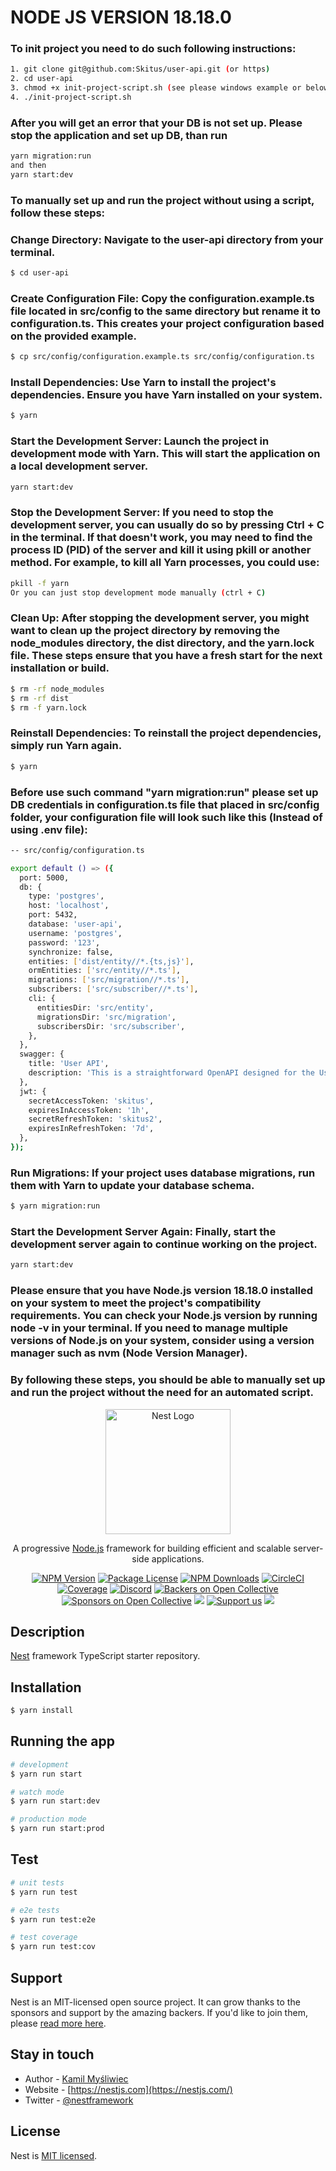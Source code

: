 # NODE JS VERSION 18.18.0

### To init project you need to do such following instructions:
```bash 
1. git clone git@github.com:Skitus/user-api.git (or https)
2. cd user-api
3. chmod +x init-project-script.sh (see please windows example or below you will see how to run project mannualy)
4. ./init-project-script.sh 
```
### After you will get an error that your DB is not set up. Please stop the application and set up DB, than run 
```bash
yarn migration:run
and then 
yarn start:dev
```

### To manually set up and run the project without using a script, follow these steps:

### Change Directory: Navigate to the user-api directory from your terminal.
```bash
$ cd user-api
```

### Create Configuration File: Copy the configuration.example.ts file located in src/config to the same directory but rename it to configuration.ts. This creates your project configuration based on the provided example.
```bash
$ cp src/config/configuration.example.ts src/config/configuration.ts
```

### Install Dependencies: Use Yarn to install the project's dependencies. Ensure you have Yarn installed on your system.
```bash
$ yarn
```

### Start the Development Server: Launch the project in development mode with Yarn. This will start the application on a local development server.
```bash
yarn start:dev
```

### Stop the Development Server: If you need to stop the development server, you can usually do so by pressing Ctrl + C in the terminal. If that doesn't work, you may need to find the process ID (PID) of the server and kill it using pkill or another method. For example, to kill all Yarn processes, you could use:
```bash
pkill -f yarn
Or you can just stop development mode manually (ctrl + C) 
```

### Clean Up: After stopping the development server, you might want to clean up the project directory by removing the node_modules directory, the dist directory, and the yarn.lock file. These steps ensure that you have a fresh start for the next installation or build.
```bash
$ rm -rf node_modules
$ rm -rf dist
$ rm -f yarn.lock
```

### Reinstall Dependencies: To reinstall the project dependencies, simply run Yarn again.
```bash
$ yarn
```

### Before use such command  "yarn migration:run" please set up DB credentials in configuration.ts file that placed in src/config folder, your configuration file will look such like this (Instead of using .env file):
```bash
-- src/config/configuration.ts

export default () => ({
  port: 5000,
  db: {
    type: 'postgres',
    host: 'localhost',
    port: 5432,
    database: 'user-api',
    username: 'postgres',
    password: '123',
    synchronize: false,
    entities: ['dist/entity//*.{ts,js}'],
    ormEntities: ['src/entity//*.ts'],
    migrations: ['src/migration//*.ts'],
    subscribers: ['src/subscriber//*.ts'],
    cli: {
      entitiesDir: 'src/entity',
      migrationsDir: 'src/migration',
      subscribersDir: 'src/subscriber',
    },
  },
  swagger: {
    title: 'User API',
    description: 'This is a straightforward OpenAPI designed for the User API',
  },
  jwt: {
    secretAccessToken: 'skitus',
    expiresInAccessToken: '1h',
    secretRefreshToken: 'skitus2',
    expiresInRefreshToken: '7d',
  },
});

```
### Run Migrations: If your project uses database migrations, run them with Yarn to update your database schema.
```bash
$ yarn migration:run
```
### Start the Development Server Again: Finally, start the development server again to continue working on the project.
```bash
yarn start:dev
```

### Please ensure that you have Node.js version 18.18.0 installed on your system to meet the project's compatibility requirements. You can check your Node.js version by running node -v in your terminal. If you need to manage multiple versions of Node.js on your system, consider using a version manager such as nvm (Node Version Manager).

### By following these steps, you should be able to manually set up and run the project without the need for an automated script.

<p align="center">
  <a href="http://nestjs.com/" target="blank"><img src="https://nestjs.com/img/logo-small.svg" width="200" alt="Nest Logo" /></a>
</p>

[circleci-image]: https://img.shields.io/circleci/build/github/nestjs/nest/master?token=abc123def456
[circleci-url]: https://circleci.com/gh/nestjs/nest

  <p align="center">A progressive <a href="http://nodejs.org" target="_blank">Node.js</a> framework for building efficient and scalable server-side applications.</p>
    <p align="center">
<a href="https://www.npmjs.com/~nestjscore" target="_blank"><img src="https://img.shields.io/npm/v/@nestjs/core.svg" alt="NPM Version" /></a>
<a href="https://www.npmjs.com/~nestjscore" target="_blank"><img src="https://img.shields.io/npm/l/@nestjs/core.svg" alt="Package License" /></a>
<a href="https://www.npmjs.com/~nestjscore" target="_blank"><img src="https://img.shields.io/npm/dm/@nestjs/common.svg" alt="NPM Downloads" /></a>
<a href="https://circleci.com/gh/nestjs/nest" target="_blank"><img src="https://img.shields.io/circleci/build/github/nestjs/nest/master" alt="CircleCI" /></a>
<a href="https://coveralls.io/github/nestjs/nest?branch=master" target="_blank"><img src="https://coveralls.io/repos/github/nestjs/nest/badge.svg?branch=master#9" alt="Coverage" /></a>
<a href="https://discord.gg/G7Qnnhy" target="_blank"><img src="https://img.shields.io/badge/discord-online-brightgreen.svg" alt="Discord"/></a>
<a href="https://opencollective.com/nest#backer" target="_blank"><img src="https://opencollective.com/nest/backers/badge.svg" alt="Backers on Open Collective" /></a>
<a href="https://opencollective.com/nest#sponsor" target="_blank"><img src="https://opencollective.com/nest/sponsors/badge.svg" alt="Sponsors on Open Collective" /></a>
  <a href="https://paypal.me/kamilmysliwiec" target="_blank"><img src="https://img.shields.io/badge/Donate-PayPal-ff3f59.svg"/></a>
    <a href="https://opencollective.com/nest#sponsor"  target="_blank"><img src="https://img.shields.io/badge/Support%20us-Open%20Collective-41B883.svg" alt="Support us"></a>
  <a href="https://twitter.com/nestframework" target="_blank"><img src="https://img.shields.io/twitter/follow/nestframework.svg?style=social&label=Follow"></a>
</p>
  <!--[![Backers on Open Collective](https://opencollective.com/nest/backers/badge.svg)](https://opencollective.com/nest#backer)
  [![Sponsors on Open Collective](https://opencollective.com/nest/sponsors/badge.svg)](https://opencollective.com/nest#sponsor)-->

## Description

[Nest](https://github.com/nestjs/nest) framework TypeScript starter repository.

## Installation

```bash
$ yarn install
```

## Running the app

```bash
# development
$ yarn run start

# watch mode
$ yarn run start:dev

# production mode
$ yarn run start:prod
```

## Test

```bash
# unit tests
$ yarn run test

# e2e tests
$ yarn run test:e2e

# test coverage
$ yarn run test:cov
```

## Support

Nest is an MIT-licensed open source project. It can grow thanks to the sponsors and support by the amazing backers. If you'd like to join them, please [read more here](https://docs.nestjs.com/support).

## Stay in touch

- Author - [Kamil Myśliwiec](https://kamilmysliwiec.com)
- Website - [https://nestjs.com](https://nestjs.com/)
- Twitter - [@nestframework](https://twitter.com/nestframework)

## License

Nest is [MIT licensed](LICENSE).

